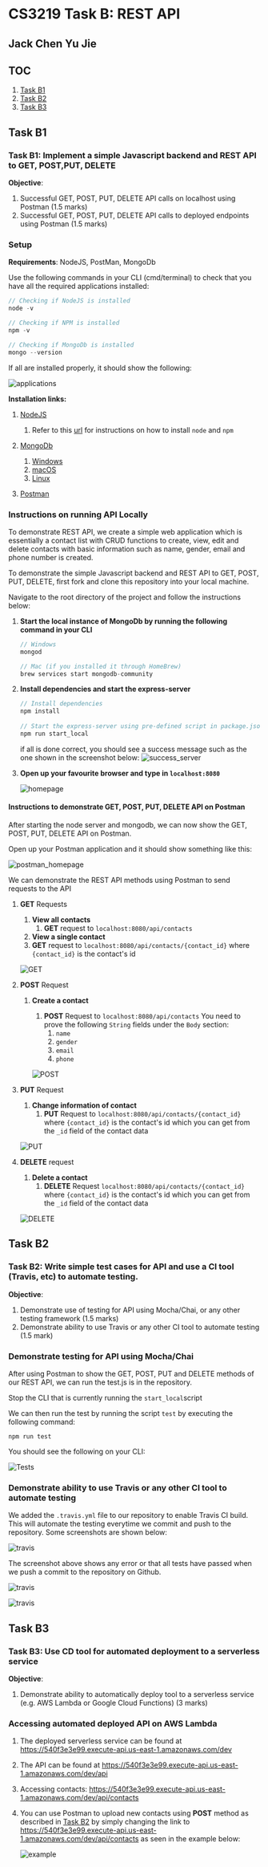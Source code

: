 # CS3219 Task B: REST API

## Jack Chen Yu Jie

## TOC

1. [Task B1](#Task-B1)
2. [Task B2](#Task-B2)
3. [Task B3](#Task-B3)

## Task B1

### Task B1:  Implement a simple Javascript backend and REST API to GET, POST,PUT, DELETE 

**Objective**: 

1. Successful GET, POST, PUT, DELETE API calls on localhost using Postman (1.5 marks)
2. Successful GET, POST, PUT, DELETE API calls to deployed endpoints using Postman (1.5 marks)

### Setup

**Requirements**:  NodeJS, PostMan, MongoDb

Use the following commands in your CLI (cmd/terminal) to check that you have all the required applications installed:

````C
// Checking if NodeJS is installed
node -v

// Checking if NPM is installed
npm -v

// Checking if MongoDb is installed
mongo --version
````

If all are installed properly, it should show the following:

![applications](./screenshots/applications.png)

**Installation links:**

1. [NodeJS](https://nodejs.org/en/download/)
   1. Refer to this [url](https://docs.npmjs.com/downloading-and-installing-node-js-and-npm) for instructions on how to install `node` and `npm`
2. [MongoDb](https://www.mongodb.com/try#community)
   1. [Windows](https://docs.npmjs.com/downloading-and-installing-node-js-and-npm)
   2. [macOS](https://docs.mongodb.com/manual/tutorial/install-mongodb-on-os-x/)
   3. [Linux](https://docs.mongodb.com/manual/administration/install-on-linux/)

3. [Postman](https://www.postman.com/downloads/)



### Instructions on running API Locally

To demonstrate REST API, we create a simple web application which is essentially a contact list with CRUD functions to create, view, edit and delete contacts with basic information such as name, gender, email and phone number is created.

To demonstrate the simple Javascript backend and REST API to GET, POST, PUT, DELETE, first fork and clone this repository into your local machine. 

Navigate to the root directory of the project and follow the instructions below:

1. **Start the local instance of MongoDb by running the following command in your CLI**

   ````C
   // Windows
   mongod 
   
   // Mac (if you installed it through HomeBrew)
   brew services start mongodb-community
   ````

   

2. **Install dependencies and start the express-server** 

   ````C
   // Install dependencies
   npm install
       
   // Start the express-server using pre-defined script in package.json
   npm run start_local
   ````

   if all is done correct, you should see a success message such as the one shown in the screenshot below:
   ![success_server](./screenshots/server_started.png)

3. **Open up your favourite browser and type in `localhost:8080`**

   ![homepage](./screenshots/homepage.png)



#### Instructions to demonstrate GET, POST, PUT, DELETE API on Postman

After starting the node server and mongodb, we can now show the GET, POST, PUT, DELETE API on Postman.

Open up your Postman application and it should show something like this:

![postman_homepage](./screenshots/pmhomepage.png)



We can demonstrate the REST API methods using Postman to send requests to the API

1. **GET** Requests

   1. **View all contacts**
      1. **GET** request to `localhost:8080/api/contacts`
   2.  **View a single contact**
      1. **GET** request to `localhost:8080/api/contacts/{contact_id}` where `{contact_id}` is the contact's id 

   ![GET](./screenshots/Successful_GET.png)
   
2. **POST** Request

   1. **Create a contact**

      1. **POST** Request to `localhost:8080/api/contacts`
         You need to prove the following `String` fields under the `Body` section:
         1. `name`
         2. `gender`
         3. `email`
         4. `phone`

      ![POST](./screenshots/Successful_POST.png)

3. **PUT** Request

   1. **Change information of contact**
      1. **PUT** Request to `localhost:8080/api/contacts/{contact_id}` where `{contact_id}` is the contact's id which you can get from the `_id` field of the contact data

   ![PUT](./screenshots/Successful_PUT.png)
   
4. **DELETE** request

   1. **Delete a contact**
      1. **DELETE** Request `localhost:8080/api/contacts/{contact_id}` where `{contact_id}` is the contact's id which you can get from the `_id` field of the contact data

   ![DELETE](./screenshots/Successful_DELETE.png)



## Task B2

### Task B2: Write simple test cases for API and use a CI tool (Travis, etc) to automate testing. 

**Objective**: 

1. Demonstrate use of testing for API using Mocha/Chai, or any other testing framework (1.5 marks)
2. Demonstrate ability to use Travis or any other CI tool to automate testing (1.5 mark)



### Demonstrate testing for API using Mocha/Chai

After using Postman to show the GET, POST, PUT and DELETE methods of our REST API, we can run the test.js is in the repository.

Stop the CLI that is currently running the `start_local`script

We can then run the test by running the script `test` by executing the following command:

````
npm run test
````

You should see the following on your CLI:

![Tests](./screenshots/test.png)



### Demonstrate ability to use Travis or any other CI tool to automate testing

We added the `.travis.yml` file to our repository to enable Travis CI build. This will automate the testing everytime we commit and push to the repository. Some screenshots are shown below:

![travis](./screenshots/travis.png)

The screenshot above shows any error or that all tests have passed when we push a commit to the repository on Github.



![travis](./screenshots/travis1.png)

![travis](./screenshots/travis2.png)



## Task B3

### Task B3: Use CD tool for automated deployment to a serverless service

**Objective**: 

1. Demonstrate ability to automatically deploy tool to a serverless service (e.g. AWS Lambda or Google Cloud Functions) (3 marks)

### Accessing automated deployed API on AWS Lambda

1. The deployed serverless service can be found at https://540f3e3e99.execute-api.us-east-1.amazonaws.com/dev

2. The API can be found at https://540f3e3e99.execute-api.us-east-1.amazonaws.com/dev/api

3. Accessing contacts: https://540f3e3e99.execute-api.us-east-1.amazonaws.com/dev/api/contacts

4. You can use Postman to upload new contacts using **POST** method as described in [Task B2](#Task-B1) by simply changing the link to https://540f3e3e99.execute-api.us-east-1.amazonaws.com/dev/api/contacts as seen in the example below:

   ![example](./screenshots/serverless_post.png)
